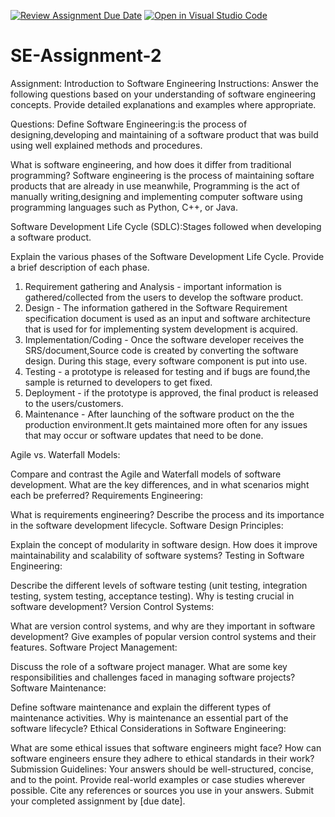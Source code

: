 [![Review Assignment Due Date](https://classroom.github.com/assets/deadline-readme-button-24ddc0f5d75046c5622901739e7c5dd533143b0c8e959d652212380cedb1ea36.svg)](https://classroom.github.com/a/-ucQIGTc)
[![Open in Visual Studio Code](https://classroom.github.com/assets/open-in-vscode-718a45dd9cf7e7f842a935f5ebbe5719a5e09af4491e668f4dbf3b35d5cca122.svg)](https://classroom.github.com/online_ide?assignment_repo_id=15219433&assignment_repo_type=AssignmentRepo)
# SE-Assignment-2
Assignment: Introduction to Software Engineering
Instructions:
Answer the following questions based on your understanding of software engineering concepts. Provide detailed explanations and examples where appropriate.

Questions:
Define Software Engineering:is the process of designing,developing and maintaining of a software product that was build using well explained methods and procedures.

What is software engineering, and how does it differ from traditional programming? Software engineering is the process of maintaining softare products that are already in use meanwhile, Programming  is the act of manually writing,designing and implementing computer software using programming languages such as Python, C++, or Java.

Software Development Life Cycle (SDLC):Stages followed when developing a software product.

Explain the various phases of the Software Development Life Cycle. Provide a brief description of each phase.
1. Requirement gathering and Analysis - important information is gathered/collected from the users to develop the software product.
2. Design - The information gathered in the Software Requirement specification document is used as an input and software architecture that is used for for implementing system development is acquired. 
3. Implementation/Coding - Once the software developer receives the SRS/document,Source code is created by converting the software design. During this stage, every software component is put into use.
4. Testing - a prototype is released for testing and if bugs are found,the sample is returned to developers to get fixed.
5. Deployment - if the prototype is approved, the final product is released to the users/customers.
6. Maintenance - After launching of the software product on the the production environment.It gets maintained more often for any issues that may occur or software updates that need to be done.
   
Agile vs. Waterfall Models:

Compare and contrast the Agile and Waterfall models of software development. What are the key differences, and in what scenarios might each be preferred?
Requirements Engineering:

What is requirements engineering? Describe the process and its importance in the software development lifecycle.
Software Design Principles:

Explain the concept of modularity in software design. How does it improve maintainability and scalability of software systems?
Testing in Software Engineering:

Describe the different levels of software testing (unit testing, integration testing, system testing, acceptance testing). Why is testing crucial in software development?
Version Control Systems:

What are version control systems, and why are they important in software development? Give examples of popular version control systems and their features.
Software Project Management:

Discuss the role of a software project manager. What are some key responsibilities and challenges faced in managing software projects?
Software Maintenance:

Define software maintenance and explain the different types of maintenance activities. Why is maintenance an essential part of the software lifecycle?
Ethical Considerations in Software Engineering:

What are some ethical issues that software engineers might face? How can software engineers ensure they adhere to ethical standards in their work?
Submission Guidelines:
Your answers should be well-structured, concise, and to the point.
Provide real-world examples or case studies wherever possible.
Cite any references or sources you use in your answers.
Submit your completed assignment by [due date].
